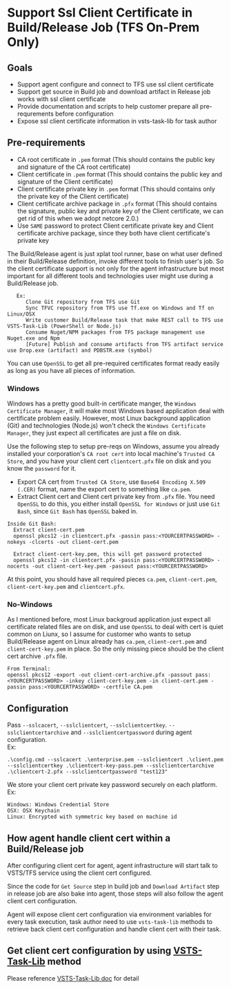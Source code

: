 # Support Ssl Client Certificate in Build/Release Job (TFS On-Prem Only)

## Goals

  - Support agent configure and connect to TFS use ssl client certificate
  - Support get source in Build job and download artifact in Release job works with ssl client certificate
  - Provide documentation and scripts to help customer prepare all pre-requrements before configuration
  - Expose ssl client certificate information in vsts-task-lib for task author

## Pre-requirements

  - CA root certificate in `.pem` format (This should contains the public key and signature of the CA root certificate)  
  - Client certificate in `.pem` format (This should contains the public key and signature of the Client certificate)  
  - Client certificate private key in `.pem` format (This should contains only the private key of the Client certificate)  
  - Client certificate archive package in `.pfx` format (This should contains the signature, public key and private key of the Client certificate, we can get rid of this when we adopt netcore 2.0.)  
  - Use `SAME` password to protect Client certificate private key and Client certificate archive package, since they both have client certificate's private key  
  
The Build/Release agent is just xplat tool runner, base on what user defined in their Build/Release definition, invoke different tools to finish user's job. So the client certificate support is not only for the agent infrastructure but most important for all different tools and technologies user might use during a Build/Release job.
```
   Ex:
      Clone Git repository from TFS use Git
      Sync TFVC repository from TFS use Tf.exe on Windows and Tf on Linux/OSX
      Write customer Build/Release task that make REST call to TFS use VSTS-Task-Lib (PowerShell or Node.js)
      Consume Nuget/NPM packages from TFS package management use Nuget.exe and Npm
      [Future] Publish and consume artifacts from TFS artifact service use Drop.exe (artifact) and PDBSTR.exe (symbol)
```

You can use `OpenSSL` to get all pre-required certificates format ready easily as long as you have all pieces of information.

### Windows

Windows has a pretty good built-in certificate manger, the `Windows Certificate Manager`, it will make most Windows based application deal with certificate problem easily. However, most Linux background application (Git) and technologies (Node.js) won't check the `Windows Certificate Manager`, they just expect all certificates are just a file on disk.  

Use the following step to setup pre-reqs on Windows, assume you already installed your corporation's `CA root cert` into local machine's `Trusted CA Store`, and you have your client cert `clientcert.pfx` file on disk and you know the `password` for it.  
  - Export CA cert from `Trusted CA Store`, use `Base64 Encoding X.509 (.CER)` format, name the export cert to something like `ca.pem`.  
  - Extract Client cert and Client cert private key from `.pfx` file. You need `OpenSSL` to do this, you either install `OpenSSL for Windows` or just use `Git Bash`, since `Git Bash` has `OpenSSL` baked in.
```
Inside Git Bash:    
  Extract client-cert.pem
  openssl pkcs12 -in clientcert.pfx -passin pass:<YOURCERTPASSWORD> -nokeys -clcerts -out client-cert.pem
      
  Extract client-cert-key.pem, this will get password protected
  openssl pkcs12 -in clientcert.pfx -passin pass:<YOURCERTPASSWORD> -nocerts -out client-cert-key.pem -passout pass:<YOURCERTPASSWORD> 
```
    
At this point, you should have all required pieces `ca.pem`, `client-cert.pem`, `client-cert-key.pem` and `clientcert.pfx`.

### No-Windows

As I mentioned before, most Linux backgroud application just expect all certificate related files are on disk, and use `OpenSSL` to deal with cert is quiet common on Liunx, so I assume for customer who wants to setup Build/Release agent on Linux already has `ca.pem`, `client-cert.pem` and `client-cert-key.pem` in place. So the only missing piece should be the client cert archive `.pfx` file.  
```
From Terminal:
openssl pkcs12 -export -out client-cert-archive.pfx -passout pass:<YOURCERTPASSWORD> -inkey client-cert-key.pem -in client-cert.pem -passin pass:<YOURCERTPASSWORD> -certfile CA.pem
```

## Configuration

Pass `--sslcacert`, `--sslclientcert`, `--sslclientcertkey`. `--sslclientcertarchive` and `--sslclientcertpassword` during agent configuration.   
Ex:
```batch
.\config.cmd --sslcacert .\enterprise.pem --sslclientcert .\client.pem --sslclientcertkey .\clientcert-key-pass.pem --sslclientcertarchive .\clientcert-2.pfx --sslclientcertpassword "test123"
```  

We store your client cert private key password securely on each platform.  
Ex:
```
Windows: Windows Credential Store
OSX: OSX Keychain
Linux: Encrypted with symmetric key based on machine id
```

## How agent handle client cert within a Build/Release job

After configuring client cert for agent, agent infrastructure will start talk to VSTS/TFS service using the client cert configured.  

Since the code for `Get Source` step in build job and `Download Artifact` step in release job are also bake into agent, those steps will also follow the agent client cert configuration.  

Agent will expose client cert configuration via environment variables for every task execution, task author need to use `vsts-task-lib` methods to retrieve back client cert configuration and handle client cert with their task.

## Get client cert configuration by using [VSTS-Task-Lib](https://github.com/Microsoft/vsts-task-lib) method

Please reference [VSTS-Task-Lib doc](https://github.com/Microsoft/vsts-task-lib/blob/master/node/docs/cert.md) for detail
